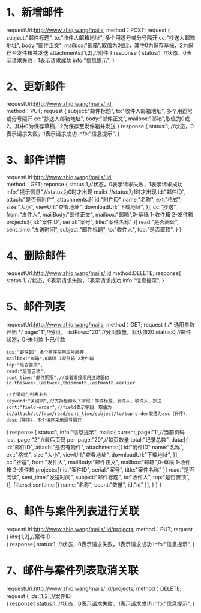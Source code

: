 # 1、新增邮件
requestUrl:http://www.zhiq.wang/mails;
method：POST;
request {
    subject:"邮件标题",
	to:"收件人邮箱地址", 多个用逗号或分号隔开
	cc:"抄送人邮箱地址",
	body:"邮件正文",
	mailbox:"邮箱",取值为0或2，其中0为保存草稿，2为保存至发件箱并发送
	attachments:[1,2],//附件
}
response {
    status:1, //状态，0表示请求失败，1表示请求成功
    info:"信息提示",
}

# 2、更新邮件
requestUrl:http://www.zhiq.wang/mails/:id;  
method：PUT;
request {
    subject:"邮件标题",
	to:"收件人邮箱地址", 多个用逗号或分号隔开
	cc:"抄送人邮箱地址",
	body:"邮件正文",
	mailbox:"邮箱",取值为0或2，其中0为保存草稿，2为保存至发件箱并发送
}
response {
    status:1, //状态，0表示请求失败，1表示请求成功
    info:"信息提示",
}

# 3、邮件详情
requestUrl:http://www.zhiq.wang/mails/:id;  
method：GET;
reponse {
    status:1,//状态，0表示请求失败，1表示请求成功
    info:"提示信息",//status为0时才出现
    mail:{ //status为1时才出现
        id:"邮件ID",
        attach:"是否有附件",
        attachments:[{
			id:"附件ID"
			name:"名称",
			ext:"格式",
			size:"大小",
			viewUrl:"查看地址",
			downloadUrl:"下载地址",
		}],
        cc:"抄送",
        from:"发件人",
        mailBody:"邮件正文",
        mailbox:"邮箱",0-草稿 1-收件箱 2-发件箱
        projects:[{
			id:"案件ID",
			serial:"案号",
			title:"案件名称"
		}]
        read:"是否阅读",
        sent_time:"发送时间",
        subject:"邮件标题",
        to:"收件人",
        top:"是否置顶",
    }
}
						
# 4、删除邮件
requestUrl:http://www.zhiq.wang/mails/:id
method:DELETE;
response{
    status:1, //状态，0表示请求失败，1表示请求成功
    info:"信息提示",
}


# 5、邮件列表
requestUrl:http://www.zhiq.wang/mails;
method：GET;
request {
    /* 通用参数开始 */
    page:"1",//分页，
    listRows:"20",//分页数量，默认值20
    status:0,//邮件状态，0-未付款 1-已付款
	
	ids:"邮件ID",多个排序采用逗号隔开
	mailbox:"邮箱",0草稿 1收件箱 2发件箱
	top:"是否置顶",
	read:"是否已读",
	sent_time:"邮件期限",//或者直接采用过滤器的id:thisweek,lastweek,thismonth,lastmonth,earlier

    //关键词在列表上方
    keyword:"关键词",//支持检索以下字段：邮件标题、发件人、收件人、抄送
    sort:"field-order",//field表示字段，取值为id/attach/cc/from/read/sent_time/subject/to/top order取值为asc（升序），desc（降序），多个排序采用逗号隔开
}
response {
    status:1,
    info:"信息提示",
    mails:{
        current_page:"1",//当前页码
		last_page:"2",//最后页码
		per_page:"20",//每页数量 
		total:"记录总数",
		data:[{
			id:"邮件ID",
			attach:"是否有附件",
			attachments:[{
				id:"附件ID"
				name:"名称",
				ext:"格式",
				size:"大小",
				viewUrl:"查看地址",
				downloadUrl:"下载地址",
			}],
			cc:"抄送",
			from:"发件人",
			mailBody:"邮件正文",
			mailbox:"邮箱",0-草稿 1-收件箱 2-发件箱
			projects:[{
				id:"案件ID",
				serial:"案号",
				title:"案件名称"
			}]
			read:"是否阅读",
			sent_time:"发送时间",
			subject:"邮件标题",
			to:"收件人",
			top:"是否置顶",
		}],
		filters:{
			senttime:[{
				name:"名称",
				count:"数量",
				id:"id"
			}],
		}
    }
}

# 6、邮件与案件列表进行关联
requestUrl:http://www.zhiq.wang/mails/:id/projects;
method：PUT;
request {
	ids:[1,2],//案件ID  
}
response{
    status:1, //状态，0表示请求失败，1表示请求成功
    info:"信息提示",
}

# 7、邮件与案件列表取消关联
requestUrl:http://www.zhiq.wang/mails/:id/projects;
method：DELETE;
request {
	ids:[1,2],//案件ID  
}
response{
    status:1, //状态，0表示请求失败，1表示请求成功
    info:"信息提示",
}

